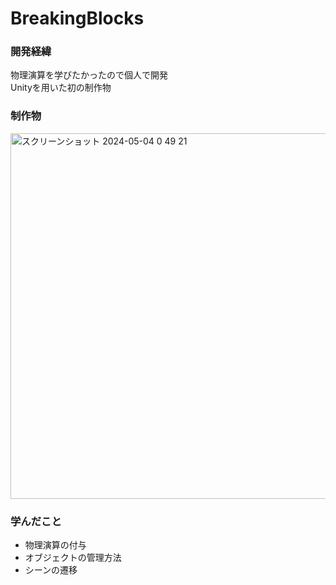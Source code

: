 # BreakingBlocks
### 開発経緯
物理演算を学びたかったので個人で開発  
Unityを用いた初の制作物

### 制作物
<img width="585" alt="スクリーンショット 2024-05-04 0 49 21" src="https://github.com/user-attachments/assets/ad9d98eb-4aa2-4197-92dd-e7eaf7d83c6e">


### 学んだこと
- 物理演算の付与
- オブジェクトの管理方法
- シーンの遷移
